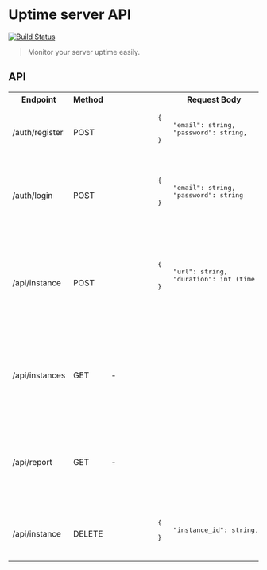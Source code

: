 # Uptime server API
[![Build Status](https://travis-ci.com/Marvin9/uptime-server-microservice.svg?token=VLAzbJP7VasfzqzWUHz9&branch=master)](https://travis-ci.com/Marvin9/uptime-server-microservice)

> Monitor your server uptime easily.

## API

<table>
    <tr>
        <th>Endpoint</th>
        <th>Method</th>
        <th>Request Body</th>
        <th>Response</th>
        <th>Additional</th>
    </tr>
    <tr>
        <td>/auth/register</td>
        <td>POST</td>
        <td>
            <pre>
            {
                "email": string,
                "password": string,
            }
            </pre>
        </td>
        <td>
            <pre>
            {
                "email": bool,
                "password": string,
            }
            </pre>
        </td>
    </tr>
    <tr>
        <td>/auth/login</td>
        <td>POST</td>
        <td>
            <pre>
            {
                "email": string,
                "password": string
            }   
            </pre>
        </td>
        <td>
        <pre>
        {
            "error": bool,
            "message": string
        }
        </pre>
        </td>
        <td>
            Set jsonwebtoken in http cookie with expiration time of 30 minutes.
        </td>
    </tr>
    <tr>
        <td>/api/instance</td>
        <td>POST</td>
        <td>
            <pre>
            {
                "url": string,
                "duration": int (time in nanoseconds)
            }
            </pree>
        </td>
        <td>
            <pre>
            {
                "error": bool,
                "message": string
            }
            </pre>
        </td>
        <td>Set monitor for url which will check in duration period and update database accordingly. Reflects in /api/report</td>
    </tr>
    <tr>
        <td>/api/instances</td>
        <td>GET</td>
        <td>
            -
        </td>
        <td>
            <pre>
            {
                "error": bool,
                "data": {
                    "url": string,
                    "duration": int,
                    "unique_id": string,
                } || "message": "Unauthorized"
            }
            </pre>
        </td>
        <td>-</td>
    </tr>
    <tr>
        <td>/api/report</td>
        <td>GET</td>
        <td>
            -
        </td>
        <td>
            <pre>
            {
                "error": bool,
                "data": {
                    "url": string,
                    "status": int,
                    "reported_at": time,
                    "instance_id": string,
                } || "message": "Unauthorized"
            }
            </pre>
        </td>
        <td>-</td>
    </tr>
    <tr>
        <td>/api/instance</td>
        <td>DELETE</td>
        <td>
            <pre>
            {
                "instance_id": string,
            }
            </pre>
        </td>
        <td>
            <pre>
            {
                "error": bool,
                "message": string
            }
            </pre>
        </td>
        <td>-</td>
    </tr>
</table>